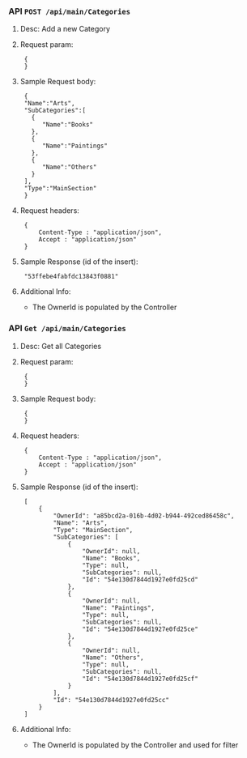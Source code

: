### API `POST /api/main/Categories`
1. Desc: Add a new Category

2. Request param:

		{
		}

3. Sample Request body:

		{
		"Name":"Arts",
		"SubCategories":[
		  {
		     "Name":"Books"
		  },
		  {
		     "Name":"Paintings"
		  },
		  {
		     "Name":"Others"
		  }
		],
		"Type":"MainSection"
		}

4. Request headers:

		{
			Content-Type : "application/json",
			Accept : "application/json"
		}

5. Sample Response (id of the insert):

		"53ffebe4fabfdc13843f0881"

7. Additional Info:
	-	The OwnerId is populated by the Controller


### API `Get /api/main/Categories`
1. Desc: Get all Categories

2. Request param:

		{
		}

3. Sample Request body:

		{
		}

4. Request headers:

		{
			Content-Type : "application/json",
			Accept : "application/json"
		}

5. Sample Response (id of the insert):

		[
		    {
		        "OwnerId": "a85bcd2a-016b-4d02-b944-492ced86458c",
		        "Name": "Arts",
		        "Type": "MainSection",
		        "SubCategories": [
		            {
		                "OwnerId": null,
		                "Name": "Books",
		                "Type": null,
		                "SubCategories": null,
		                "Id": "54e130d7844d1927e0fd25cd"
		            },
		            {
		                "OwnerId": null,
		                "Name": "Paintings",
		                "Type": null,
		                "SubCategories": null,
		                "Id": "54e130d7844d1927e0fd25ce"
		            },
		            {
		                "OwnerId": null,
		                "Name": "Others",
		                "Type": null,
		                "SubCategories": null,
		                "Id": "54e130d7844d1927e0fd25cf"
		            }
		        ],
		        "Id": "54e130d7844d1927e0fd25cc"
		    }
		]

7. Additional Info:
	-	The OwnerId is populated by the Controller and used for filter

